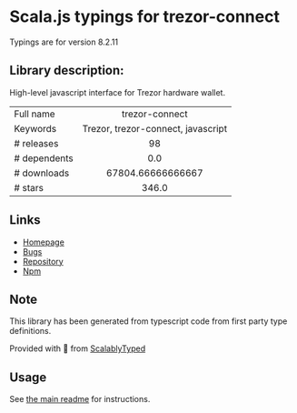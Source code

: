 
# Scala.js typings for trezor-connect

Typings are for version 8.2.11

## Library description:
High-level javascript interface for Trezor hardware wallet.

|                    |                 |
| ------------------ | :-------------: |
| Full name          | trezor-connect |
| Keywords           | Trezor, trezor-connect, javascript |
| # releases         | 98 |
| # dependents       | 0.0 |
| # downloads        | 67804.66666666667 |
| # stars            | 346.0 |

## Links
- [Homepage](https://github.com/trezor/connect)
- [Bugs](https://github.com/trezor/connect/issues)
- [Repository](https://github.com/trezor/connect)
- [Npm](https://www.npmjs.com/package/trezor-connect)
    


## Note
This library has been generated from typescript code from first party type definitions.

Provided with :purple_heart: from [ScalablyTyped](https://github.com/oyvindberg/ScalablyTyped)

## Usage
See [the main readme](../../readme.md) for instructions.


